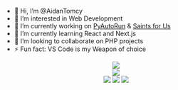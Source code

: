 -   👋 Hi, I’m @AidanTomcy
-   👀 I’m interested in Web Development
-   🔭 I’m currently working on [PyAutoRun](https://github.com/aidantomcy/PyAutoRun) & [Saints for Us](https://github.com/aidantomcy/saintsforus)
-   🌱 I’m currently learning React and Next.js
-   👯 I’m looking to collaborate on PHP projects
-   ⚡ Fun fact: VS Code is my Weapon of choice

<p align="center">
    <img src="https://github-readme-stats.vercel.app/api/top-langs/?username=aidantomcy&theme=tokyonight&layout=compact">
    <br>
    <img src="https://github-readme-stats.vercel.app/api?username=aidantomcy&theme=tokyonight&show_icons=true">
    <br>
    <img src="https://github-readme-streak-stats.herokuapp.com/?user=AidanTomcy&theme=black-ice&hide_border=true&stroke=00417b&background=0D1117&ring=00417b&fire=00417b&currStreakLabel=00417b">
    <img src="https://github-profile-summary-cards.vercel.app/api/cards/profile-details?username=AidanTomcy&theme=github_dark">
    <img src="https://activity-graph.herokuapp.com/graph?username=AidanTomcy&bg_color=0D1117&color=00417b&line=00417b&point=FFFFFF&hide_border=true&">
</p>
